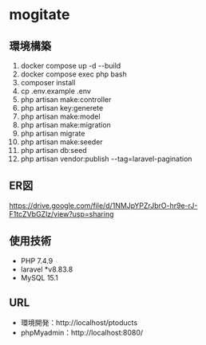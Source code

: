 # mogitate

## 環境構築
1. docker compose up -d --build
2. docker compose exec php bash
3. composer install
4. cp .env.example .env
5. php artisan make:controller
6. php artisan key:generete
7. php artisan make:model
8. php artisan make:migration
9. php artisan migrate
10. php artisan make:seeder
11. php artisan db:seed
12. php artisan vendor:publish --tag=laravel-pagination

## ER図
https://drive.google.com/file/d/1NMJpYPZrJbrO-hr9e-rJ-F1tcZVbGZlz/view?usp=sharing

## 使用技術
- PHP 7.4.9
- laravel *v8.83.8
- MySQL 15.1

## URL
- 環境開発：http://localhost/ptoducts
- phpMyadmin：http://localhost:8080/
